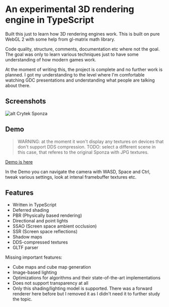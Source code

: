 # An experimental 3D rendering engine in TypeScript

Built this just to learn how 3D rendering engines work. This is built on pure WebGL 2 with some help from gl-matrix math library.

Code quality, structure, comments, documentation etc where not the goal. The goal was only to learn various techniques just to have some understanding of how modern games work.

At the moment of writing this, the project is complete and no further work is planned. I got my understanding to the level where I'm comfortable watching GDC presentations and understanding what people are talking about there.

## Screenshots

![alt Crytek Sponza](https://ikatson.github.io/typescript-3d-renderer/docs/screenshots/sponza.png)

## Demo

> WARNING: at the moment it won't display any textures on devices that don't support DDS compression.
> TODO: select a different scene in this case, that referes to the original Sponza with JPG textures.

[Demo is here](https://ikatson.github.io/typescript-3d-renderer/)

In the Demo you can navigate the camera with WASD, Space and Ctrl, tweak various settings, look at intenal framebuffer textures etc.

## Features

- Written in TypeScript
- Deferred shading
- PBR (Physically based rendering)
- Directional and point lights
- SSAO (Screen space ambient occlusion)
- SSR (Screen space reflections)
- Shadow maps
- DDS-compressed textures
- GLTF parser

Missing important features:
- Cube maps and cube map generation
- Image-based lighting
- Optimizations for algorithms and their state-of-the-art implementations
- Does not support transparency at all
- Only this shading/lighting model is supported. There was a forward renderer here before but I removed it as I didn't need it to further study the topic.